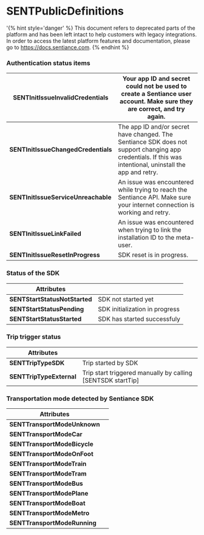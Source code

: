 # SENTPublicDefinitions

'{% hint style='danger' %} This document refers to deprecated parts of the platform and has been left intact to help customers with legacy integrations. In order to access the latest platform features and documentation, please go to https://docs.sentiance.com. {% endhint %}

### Authentication status items

| **SENTInitIssueInvalidCredentials** | Your app ID and secret could not be used to create a Sentiance user account. Make sure they are correct, and try again.                                   |
| ----------------------------------- | --------------------------------------------------------------------------------------------------------------------------------------------------------- |
| **SENTInitIssueChangedCredentials** | The app ID and/or secret have changed. The Sentiance SDK does not support changing app credentials. If this was intentional, uninstall the app and retry. |
| **SENTInitIssueServiceUnreachable** | An issue was encountered while trying to reach the Sentiance API. Make sure your internet connection is working and retry.                                |
| **SENTInitIssueLinkFailed**         | An issue was encountered when trying to link the installation ID to the meta-user.                                                                        |
| **SENTInitIssueResetInProgress**    | SDK reset is in progress.                                                                                                                                 |

### Status of the SDK

| **Attributes**                |                                |
| ----------------------------- | ------------------------------ |
| **SENTStartStatusNotStarted** | SDK not started yet            |
| **SENTStartStatusPending**    | SDK initialization in progress |
| **SENTStartStatusStarted**    | SDK has started successfuly    |

### Trip trigger status

| **Attributes**           |                                                              |
| ------------------------ | ------------------------------------------------------------ |
| **SENTTripTypeSDK**      | Trip started by SDK                                          |
| **SENTTripTypeExternal** | Trip start triggered manually by calling \[SENTSDK startTip] |

### Transportation mode detected by Sentiance SDK

| **Attributes**               |   |
| ---------------------------- | - |
| **SENTTransportModeUnknown** |   |
| **SENTTransportModeCar**     |   |
| **SENTTransportModeBicycle** |   |
| **SENTTransportModeOnFoot**  |   |
| **SENTTransportModeTrain**   |   |
| **SENTTransportModeTram**    |   |
| **SENTTransportModeBus**     |   |
| **SENTTransportModePlane**   |   |
| **SENTTransportModeBoat**    |   |
| **SENTTransportModeMetro**   |   |
| **SENTTransportModeRunning** |   |
